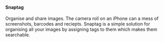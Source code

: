 #### Snaptag

Organise and share images. The camera roll on an iPhone can a mess of screenshots, barcodes and reciepts. Snaptag is a simple solution for organising all your images by assigning tags to them which makes them searchable. 


